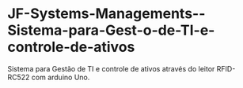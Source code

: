 # JF-Systems-Managements--Sistema-para-Gest-o-de-TI-e-controle-de-ativos
Sistema para Gestão de TI e controle de ativos através do leitor RFID-RC522 com arduino Uno.
